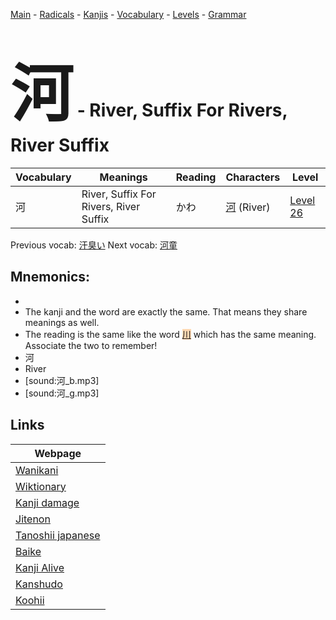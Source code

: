 <style> bigfont {font-size: 100px}</style>
[Main](../README.md) -
[Radicals](../radicals.md) -
[Kanjis](../kanjis.md) -
[Vocabulary](../vocabulary.md) -
[Levels](../levels.md) -
[Grammar](../grammar.md)
# <bigfont> 河</bigfont> - River, Suffix For Rivers, River Suffix 

| Vocabulary | Meanings | Reading | Characters | Level |
| --- | --- | --- | --- | --- |
| 河 | River, Suffix For Rivers, River Suffix | かわ |  [河](../kanjis/河.md) (River) | [Level 26](../levels/wk_level26.md) |

Previous vocab: [汗臭い](汗臭い.md) Next vocab: [河童](河童.md) 

## Mnemonics:

* 
* The kanji and the word are exactly the same. That means they share meanings as well.
* The reading is the same like the word <span style="background-color:#fed8b1"> [川](https://jisho.org/search/川)</span> which has the same meaning. Associate the two to remember!
* 河
* River
* [sound:河_b.mp3]
* [sound:河_g.mp3]


## Links 

| Webpage |
| --- |
| [Wanikani          ](https://www.wanikani.com/kanji/河) |
| [Wiktionary        ](https://en.wiktionary.org/wiki/河) |
| [Kanji damage      ](http://www.kanjidamage.com/kanji/search?utf8=✓&q=河) |
| [Jitenon           ](https://jitenon.com/kanji/河) |
| [Tanoshii japanese ](https://www.tanoshiijapanese.com/dictionary/kanji.cfm?k=河) |
| [Baike             ](https://baike.baidu.com/item/河) |
| [Kanji Alive       ](https://app.kanjialive.com/河) |
| [Kanshudo          ](https://www.kanshudo.com/searchmn?q=河) |
| [Koohii            ](https://kanji.koohii.com/study/kanji/河) |
